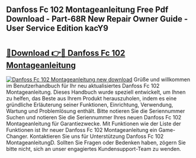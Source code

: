 ## Danfoss Fc 102 Montageanleitung Free Pdf Download - Part-68R New Repair Owner Guide - User Service Edition kacY9

# <h2><a href="http://df7who8.blite.top/?on=Danfoss+Fc+102+Montageanleitung">🔗Download 👉🔴 Danfoss Fc 102 Montageanleitung</a></h2>

[![Danfoss Fc 102 Montageanleitung new download](https://i.imgur.com/lujVjoI.png)](http://df7who8.blite.top/?on=Danfoss+Fc+102+Montageanleitung)
Grüße und willkommen im Benutzerhandbuch für Ihr neu aktualisiertes Danfoss Fc 102 Montageanleitung. Dieses Handbuch wurde speziell entwickelt, um Ihnen zu helfen, das Beste aus Ihrem Produkt herauszuholen, indem es eine gründliche Erläuterung seiner Funktionen, Einrichtung, Verwendung, Wartung und Problemlösung enthält. Bitte notieren Sie die Seriennummer Suchen und notieren Sie die Seriennummer Ihres neuen Danfoss Fc 102 Montageanleitung für Garantiezwecke. Mit Funktionen wie der Liste der Funktionen ist Ihr neuer Danfoss Fc 102 Montageanleitung ein Game-Changer. Kontaktieren Sie uns für Unterstützung Danfoss Fc 102 MontageanleitungD. Sollten Sie Fragen oder Bedenken haben, zögern Sie bitte nicht, sich an unser engagiertes Kundensupport-Team zu wenden.
